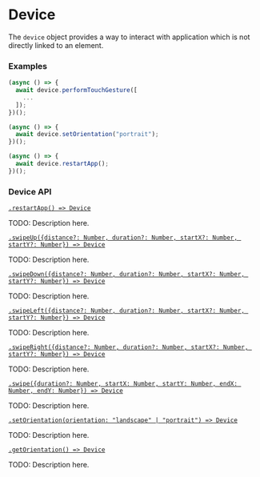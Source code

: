# Device

The `device` object provides a way to interact with application which is not directly linked to an element.

### Examples

```javascript
(async () => {
  await device.performTouchGesture([
    ...
  ]);
})();
```

```javascript
(async () => {
  await device.setOrientation("portrait");
})();
```

```javascript
(async () => {
  await device.restartApp();
})();
```

### Device API

[```.restartApp() => Device```](./device/restartApp.md)

TODO: Description here.

[```.swipeUp({distance?: Number, duration?: Number, startX?: Number, startY?: Number}) => Device```](./device/swipeUp.md)

TODO: Description here.

[```.swipeDown({distance?: Number, duration?: Number, startX?: Number, startY?: Number}) => Device```](./device/swipeDown.md)

TODO: Description here.

[```.swipeLeft({distance?: Number, duration?: Number, startX?: Number, startY?: Number}) => Device```](./device/swipeLeft.md)

TODO: Description here.

[```.swipeRight({distance?: Number, duration?: Number, startX?: Number, startY?: Number}) => Device```](./device/swipeRight.md)

TODO: Description here.

[```.swipe({duration?: Number, startX: Number, startY: Number, endX: Number, endY: Number}) => Device```](./device/swipe.md)

TODO: Description here.

[```.setOrientation(orientation: "landscape" | "portrait") => Device```](./device/setOrientation.md)

TODO: Description here.

[```.getOrientation() => Device```](./device/getOrientation.md)

TODO: Description here.